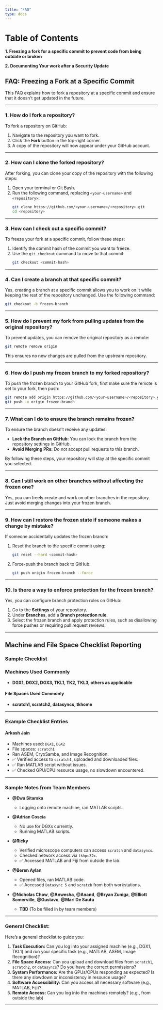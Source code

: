 ```yaml
---
title: "FAQ"
type: docs
---
```


# Table of Contents

**1. Freezing a fork for a specific commit to prevent code from being outdate or broken**

**2. Documenting Your work after a Security Update**

## **FAQ: Freezing a Fork at a Specific Commit**

This FAQ explains how to fork a repository at a specific commit and ensure that it doesn't get updated in the future.

---

### 1. **How do I fork a repository?**

To fork a repository on GitHub:

1. Navigate to the repository you want to fork.
2. Click the **Fork** button in the top-right corner.
3. A copy of the repository will now appear under your GitHub account.

---

### 2. **How can I clone the forked repository?**

After forking, you can clone your copy of the repository with the following steps:

1. Open your terminal or Git Bash.
2. Run the following command, replacing `<your-username>` and `<repository>`:
   ```bash
   git clone https://github.com/<your-username>/<repository>.git
   cd <repository>
   ```

---

### 3. **How can I check out a specific commit?**

To freeze your fork at a specific commit, follow these steps:

1. Identify the commit hash of the commit you want to freeze.
2. Use the `git checkout` command to move to that commit:
   ```bash
   git checkout <commit-hash>
   ```

---

### 4. **Can I create a branch at that specific commit?**

Yes, creating a branch at a specific commit allows you to work on it while keeping the rest of the repository unchanged. Use the following command:

```bash
git checkout -b frozen-branch
```

---

### 5. **How do I prevent my fork from pulling updates from the original repository?**

To prevent updates, you can remove the original repository as a remote:

```bash
git remote remove origin
```

This ensures no new changes are pulled from the upstream repository.

---

### 6. **How do I push my frozen branch to my forked repository?**

To push the frozen branch to your GitHub fork, first make sure the remote is set to your fork, then push:

```bash
git remote add origin https://github.com/<your-username>/<repository>.git
git push -u origin frozen-branch
```

---

### 7. **What can I do to ensure the branch remains frozen?**

To ensure the branch doesn’t receive any updates:

- **Lock the Branch on GitHub:** You can lock the branch from the repository settings in GitHub.
- **Avoid Merging PRs:** Do not accept pull requests to this branch.

By following these steps, your repository will stay at the specific commit you selected.

---

### 8. **Can I still work on other branches without affecting the frozen one?**

Yes, you can freely create and work on other branches in the repository. Just avoid merging changes into your frozen branch.

---

### 9. **How can I restore the frozen state if someone makes a change by mistake?**

If someone accidentally updates the frozen branch:

1. Reset the branch to the specific commit using:
   ```bash
   git reset --hard <commit-hash>
   ```
2. Force-push the branch back to GitHub:
   ```bash
   git push origin frozen-branch --force
   ```

---

### 10. **Is there a way to enforce protection for the frozen branch?**

Yes, you can configure branch protection rules on GitHub:

1. Go to the **Settings** of your repository.
2. Under **Branches**, add a **Branch protection rule**.
3. Select the frozen branch and apply protection rules, such as disallowing force pushes or requiring pull request reviews.

---

## **Machine and File Space Checklist Reporting**

### **Sample Checklist**

### **Machines Used Commonly**

- **DGX1, DGX2, DGX3, TKL1, TK2, TKL3, others as applicable**

#### **File Spaces Used Commonly**

- **scratch1, scratch2, datasyncs, tkhome**

---

### **Example Checklist Entries**

#### **Arkash Jain**

- Machines used: `DGX1`, `DGX2`
- File spaces: `scratch1`
- Ran ASEM, CryoSamba, and Image Recognition.
- ✅ Verified access to `scratch1`, uploaded and downloaded files.
- ✅ Ran MATLAB script without issues.
- ✅ Checked GPU/CPU resource usage, no slowdown encountered.

---

### **Sample Notes from Team Members**

- **@Ewa Sitarska**
  - Logging onto remote machine, ran MATLAB scripts.
- **@Adrian Coscia**

  - No use for DGXs currently.
  - Running MATLAB scripts.

- **@Ricky**

  - Verified microscope computers can access `scratch` and `datasyncs`.
  - Checked network access via `tkhpc32c`.
  - ✅ Accessed MATLAB and Fiji from outside the lab.

- **@Beren Aylan**

  - Opened files, ran MATLAB code.
  - ✅ Accessed `Datasync 5` and `scratch` from both workstations.

- **@Nicholas Chow**, **@Anwesha**, **@Anand**, **@Bryan Zuniga**, **@Elliott Somerville**, **@Gustavo**, **@Mari De Sautu**
  - **TBD** (To be filled in by team members)

---

### **General Checklist:**

Here’s a general checklist to guide you:

1. **Task Execution:** Can you log into your assigned machine (e.g., DGX1, TKL1) and run your specific task (e.g., MATLAB, ASEM, Image Recognition)?
2. **File Space Access:** Can you upload and download files from `scratch1`, `scratch2`, or `datasyncs`? Do you have the correct permissions?
3. **System Performance:** Are the GPUs/CPUs responding as expected? Is there any slowdown or inconsistency in resource usage?
4. **Software Accessibility:** Can you access all necessary software (e.g., MATLAB, Fiji)?
5. **Remote Access:** Can you log into the machines remotely? (e.g., from outside the lab)

---
